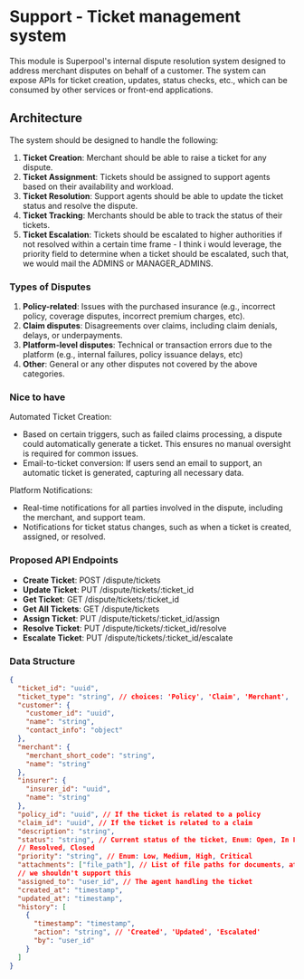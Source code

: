 # Support - Ticket management system

This module is Superpool's internal dispute resolution system designed to
address merchant disputes on behalf of a customer. The system can expose APIs
for ticket creation, updates, status checks, etc., which can be consumed by
other services or front-end applications.

## Architecture

The system should be designed to handle the following:

1. **Ticket Creation**: Merchant should be able to raise a ticket for any
   dispute.
2. **Ticket Assignment**: Tickets should be assigned to support agents based on
   their availability and workload.
3. **Ticket Resolution**: Support agents should be able to update the ticket
   status and resolve the dispute.
4. **Ticket Tracking**: Merchants should be able to track the status of their
   tickets.
5. **Ticket Escalation**: Tickets should be escalated to higher authorities if
   not resolved within a certain time frame - I think i would leverage, the
   priority field to determine when a ticket should be escalated, such that, we
   would mail the ADMINS or MANAGER_ADMINS.

### Types of Disputes

1. **Policy-related**: Issues with the purchased insurance (e.g., incorrect
   policy, coverage disputes, incorrect premium charges, etc).
2. **Claim disputes**: Disagreements over claims, including claim denials,
   delays, or underpayments.
3. **Platform-level disputes**: Technical or transaction errors due to the
   platform (e.g., internal failures, policy issuance delays, etc)
4. **Other**: General or any other disputes not covered by the above categories.

### Nice to have

Automated Ticket Creation:

- Based on certain triggers, such as failed claims processing, a dispute could
  automatically generate a ticket. This ensures no manual oversight is required
  for common issues.
- Email-to-ticket conversion: If users send an email to support, an automatic
  ticket is generated, capturing all necessary data.

Platform Notifications:

- Real-time notifications for all parties involved in the dispute, including the
  merchant, and support team.
- Notifications for ticket status changes, such as when a ticket is created,
  assigned, or resolved.

### Proposed API Endpoints

- **Create Ticket**: POST /dispute/tickets
- **Update Ticket**: PUT /dispute/tickets/:ticket_id
- **Get Ticket**: GET /dispute/tickets/:ticket_id
- **Get All Tickets**: GET /dispute/tickets
- **Assign Ticket**: PUT /dispute/tickets/:ticket_id/assign
- **Resolve Ticket**: PUT /dispute/tickets/:ticket_id/resolve
- **Escalate Ticket**: PUT /dispute/tickets/:ticket_id/escalate

### Data Structure

```json
{
  "ticket_id": "uuid",
  "ticket_type": "string", // choices: 'Policy', 'Claim', 'Merchant', 'Platform'
  "customer": {
    "customer_id": "uuid",
    "name": "string",
    "contact_info": "object"
  },
  "merchant": {
    "merchant_short_code": "string",
    "name": "string"
  },
  "insurer": {
    "insurer_id": "uuid",
    "name": "string"
  },
  "policy_id": "uuid", // If the ticket is related to a policy
  "claim_id": "uuid", // If the ticket is related to a claim
  "description": "string",
  "status": "string", // Current status of the ticket, Enum: Open, In Progress,
  // Resolved, Closed
  "priority": "string", // Enum: Low, Medium, High, Critical
  "attachments": ["file_path"], // List of file paths for documents, at the moment
  // we shouldn't support this
  "assigned_to": "user_id", // The agent handling the ticket
  "created_at": "timestamp",
  "updated_at": "timestamp",
  "history": [
    {
      "timestamp": "timestamp",
      "action": "string", // 'Created', 'Updated', 'Escalated'
      "by": "user_id"
    }
  ]
}
```
